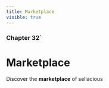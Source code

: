 ```yaml
---
title: Marketplace
visible: true
---
```


### Chapter 32`

# Marketplace

Discover the **marketplace** of sellacious